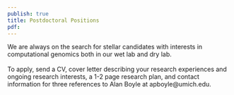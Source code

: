```yaml
---
publish: true
title: Postdoctoral Positions
pdf:
---
```


<p>
We are always on the search for stellar candidates with interests in computational genomics both in our wet lab and dry lab. 
<br><br>
To apply, send a CV, cover letter describing your research experiences and ongoing research interests, a 1-2 page research plan, and contact information for three references to Alan Boyle at apboyle@umich.edu.
</p>
